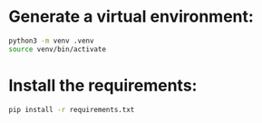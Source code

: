 # Generate a virtual environment:
```bash
python3 -m venv .venv
source venv/bin/activate
```
# Install the requirements:
```bash
pip install -r requirements.txt
```
